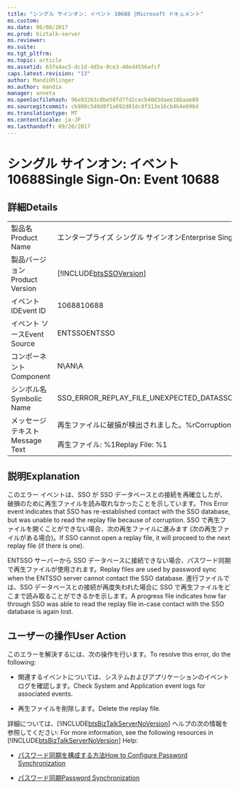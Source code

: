 ```yaml
---
title: "シングル サインオン: イベント 10688 |Microsoft ドキュメント"
ms.custom: 
ms.date: 06/08/2017
ms.prod: biztalk-server
ms.reviewer: 
ms.suite: 
ms.tgt_pltfrm: 
ms.topic: article
ms.assetid: 63fe4ac5-dc1d-4d5a-8ce3-40ed4556afcf
caps.latest.revision: "13"
author: MandiOhlinger
ms.author: mandia
manager: anneta
ms.openlocfilehash: 96e93263c8be58fd7fd2cecb40d3daee16baae09
ms.sourcegitcommit: cb908c540d8f1a692d01dc8f313e16cb4b4e696d
ms.translationtype: MT
ms.contentlocale: ja-JP
ms.lasthandoff: 09/20/2017
---
```

# <a name="single-sign-on-event-10688"></a><span data-ttu-id="d8963-102">シングル サインオン: イベント 10688</span><span class="sxs-lookup"><span data-stu-id="d8963-102">Single Sign-On: Event 10688</span></span>
## <a name="details"></a><span data-ttu-id="d8963-103">詳細</span><span class="sxs-lookup"><span data-stu-id="d8963-103">Details</span></span>  
  
|||  
|-|-|  
|<span data-ttu-id="d8963-104">製品名</span><span class="sxs-lookup"><span data-stu-id="d8963-104">Product Name</span></span>|<span data-ttu-id="d8963-105">エンタープライズ シングル サインオン</span><span class="sxs-lookup"><span data-stu-id="d8963-105">Enterprise Single Sign-On</span></span>|  
|<span data-ttu-id="d8963-106">製品バージョン</span><span class="sxs-lookup"><span data-stu-id="d8963-106">Product Version</span></span>|[!INCLUDE[btsSSOVersion](../includes/btsssoversion-md.md)]|  
|<span data-ttu-id="d8963-107">イベント ID</span><span class="sxs-lookup"><span data-stu-id="d8963-107">Event ID</span></span>|<span data-ttu-id="d8963-108">10688</span><span class="sxs-lookup"><span data-stu-id="d8963-108">10688</span></span>|  
|<span data-ttu-id="d8963-109">イベント ソース</span><span class="sxs-lookup"><span data-stu-id="d8963-109">Event Source</span></span>|<span data-ttu-id="d8963-110">ENTSSO</span><span class="sxs-lookup"><span data-stu-id="d8963-110">ENTSSO</span></span>|  
|<span data-ttu-id="d8963-111">コンポーネント</span><span class="sxs-lookup"><span data-stu-id="d8963-111">Component</span></span>|<span data-ttu-id="d8963-112">N\A</span><span class="sxs-lookup"><span data-stu-id="d8963-112">N\A</span></span>|  
|<span data-ttu-id="d8963-113">シンボル名</span><span class="sxs-lookup"><span data-stu-id="d8963-113">Symbolic Name</span></span>|<span data-ttu-id="d8963-114">SSO_ERROR_REPLAY_FILE_UNEXPECTED_DATA</span><span class="sxs-lookup"><span data-stu-id="d8963-114">SSO_ERROR_REPLAY_FILE_UNEXPECTED_DATA</span></span>|  
|<span data-ttu-id="d8963-115">メッセージ テキスト</span><span class="sxs-lookup"><span data-stu-id="d8963-115">Message Text</span></span>|<span data-ttu-id="d8963-116">再生ファイルに破損が検出されました。%r</span><span class="sxs-lookup"><span data-stu-id="d8963-116">Corruption was detected in the replay file.%r</span></span><br /><br /> <span data-ttu-id="d8963-117">再生ファイル: %1</span><span class="sxs-lookup"><span data-stu-id="d8963-117">Replay File: %1</span></span>|  
  
## <a name="explanation"></a><span data-ttu-id="d8963-118">説明</span><span class="sxs-lookup"><span data-stu-id="d8963-118">Explanation</span></span>  
 <span data-ttu-id="d8963-119">このエラー イベントは、SSO が SSO データベースとの接続を再確立したが、破損のために再生ファイルを読み取れなかったことを示しています。</span><span class="sxs-lookup"><span data-stu-id="d8963-119">This Error event indicates that SSO has re-established contact with the SSO database, but was unable to read the replay file because of corruption.</span></span> <span data-ttu-id="d8963-120">SSO で再生ファイルを開くことができない場合、次の再生ファイルに進みます (次の再生ファイルがある場合)。</span><span class="sxs-lookup"><span data-stu-id="d8963-120">If SSO cannot open a replay file, it will proceed to the next replay file (if there is one).</span></span>  
  
 <span data-ttu-id="d8963-121">ENTSSO サーバーから SSO データベースに接続できない場合、パスワード同期で再生ファイルが使用されます。</span><span class="sxs-lookup"><span data-stu-id="d8963-121">Replay files are used by password sync when the ENTSSO server cannot contact the SSO database.</span></span> <span data-ttu-id="d8963-122">進行ファイルでは、SSO データベースとの接続が再度失われた場合に SSO で再生ファイルをどこまで読み取ることができるかを示します。</span><span class="sxs-lookup"><span data-stu-id="d8963-122">A progress file indicates how far through SSO was able to read the replay file in-case contact with the SSO database is again lost.</span></span>  
  
## <a name="user-action"></a><span data-ttu-id="d8963-123">ユーザーの操作</span><span class="sxs-lookup"><span data-stu-id="d8963-123">User Action</span></span>  
 <span data-ttu-id="d8963-124">このエラーを解決するには、次の操作を行います。</span><span class="sxs-lookup"><span data-stu-id="d8963-124">To resolve this error, do the following:</span></span>  
  
-   <span data-ttu-id="d8963-125">関連するイベントについては、システムおよびアプリケーションのイベント ログを確認します。</span><span class="sxs-lookup"><span data-stu-id="d8963-125">Check System and Application event logs for associated events.</span></span>  
  
-   <span data-ttu-id="d8963-126">再生ファイルを削除します。</span><span class="sxs-lookup"><span data-stu-id="d8963-126">Delete the replay file.</span></span>  
  
 <span data-ttu-id="d8963-127">詳細については、[!INCLUDE[btsBizTalkServerNoVersion](../includes/btsbiztalkservernoversion-md.md)] ヘルプの次の情報を参照してください: </span><span class="sxs-lookup"><span data-stu-id="d8963-127">For more information, see the following resources in [!INCLUDE[btsBizTalkServerNoVersion](../includes/btsbiztalkservernoversion-md.md)] Help:</span></span>  
  
-   [<span data-ttu-id="d8963-128">パスワード同期を構成する方法</span><span class="sxs-lookup"><span data-stu-id="d8963-128">How to Configure Password Synchronization</span></span>](../core/how-to-configure-password-synchronization.md)  
  
-   [<span data-ttu-id="d8963-129">パスワード同期</span><span class="sxs-lookup"><span data-stu-id="d8963-129">Password Synchronization</span></span>](../core/password-synchronization2.md)